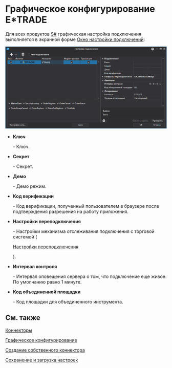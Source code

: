 # Графическое конфигурирование E\*TRADE

Для всех продуктов [S\#](StockSharpAbout.md) графическая настройка подключения выполняется в экранной форме [Окно настройки подключений](API_UI_ConnectorWindow.md):

![API GUI Settings E TRADE](../images/API_GUI_Settings_E_TRADE.png)

- **Ключ**

   \- Ключ. 
- **Секрет**

   \- Секрет. 
- **Демо**

   \- Демо режим.
- **Код верификации**

   \- Код верификации, полученный пользователем в браузере после подтверждения разрешения на работу приложения.
- **Настройки переподключения**

   \- Настройки механизма отслеживания подключения с торговой системой (

  [Настройки переподключения](Reconnect.md)

  ). 
- **Интервал контроля**

   \- Интервал оповещения сервера о том, что подключение еще живое. По умолчанию равно 1 минуте. 
- **Код объединенной площадки**

   \- Код площадки для объединенного инструмента. 

## См. также

[Коннекторы](API_Connectors.md)

[Графическое конфигурирование](API_ConnectorsUIConfiguration.md)

[Создание собственного коннектора](ConnectorCreating.md)

[Сохранение и загрузка настроек](API_Connectors_SaveConnectorSettings.md)
